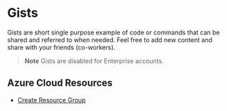 # Gists

Gists are short single purpose example of code or commands that can be shared and referred to when needed. Feel free to add new content and share with your friends (co-workers).

> **Note**
> Gists are disabled for Enterprise accounts.

## Azure Cloud Resources

- [Create Resource Group](/gists/azure-resourcegroup.md)
